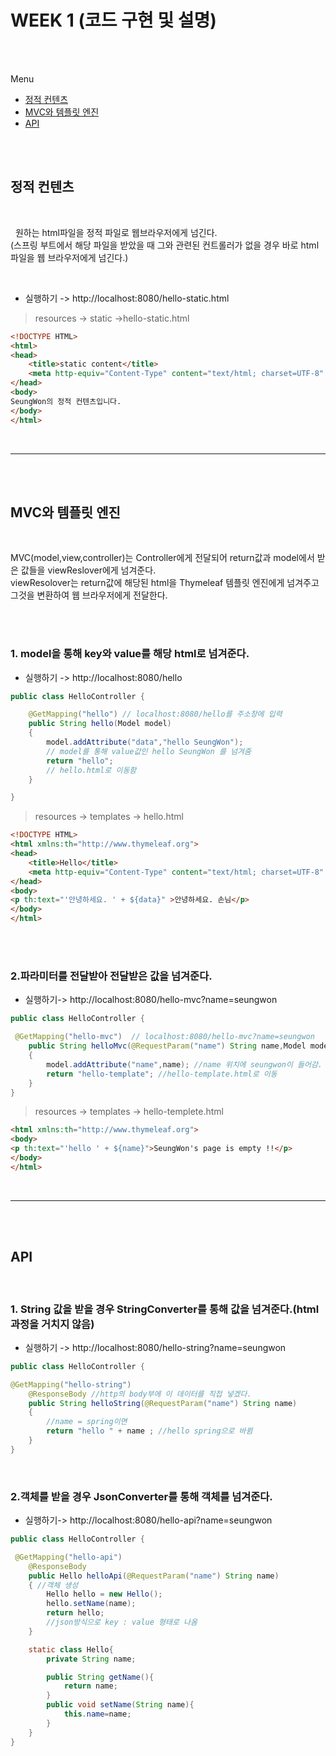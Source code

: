 # WEEK 1 (코드 구현 및 설명)


</br></br>

 Menu

 - [정적 컨텐츠](정적-컨텐츠)
 - [MVC와 템플릿 엔진](MVC와-템플릿-엔진)
 - [API](API)

</br></br>


## 정적 컨텐츠



</br>

&nbsp; 원하는 html파일을 정적 파일로 웹브라우저에게 넘긴다.  
(스프링 부트에서 해당 파일을 받았을 때 그와 관련된 컨트롤러가 없을 경우 바로 html파일을 웹 브라우저에게 넘긴다.)

</br>

* 실행하기 -> http://localhost:8080/hello-static.html

> resources -> static ->hello-static.html

```html
<!DOCTYPE HTML>
<html>
<head>
    <title>static content</title>
    <meta http-equiv="Content-Type" content="text/html; charset=UTF-8" />
</head>
<body>
SeungWon의 정적 컨텐츠입니다.
</body>
</html>
```
</br>

---------------------------------------------------------------------------

</br></br>

## MVC와 템플릿 엔진

</br>

MVC(model,view,controller)는 Controller에게 전달되어 return값과 model에서 받은 값들을 viewReslover에게 넘겨준다.  
viewResolover는 return값에 해당된 html을 Thymeleaf 템플릿 엔진에게 넘겨주고 그것을 변환하여 웹 브라우저에게 전달한다.

</br></br>

### 1. model을 통해 key와 value를 해당 html로 넘겨준다.
- 실행하기 -> http://localhost:8080/hello

```java
public class HelloController {

    @GetMapping("hello") // localhost:8080/hello를 주소창에 입력
    public String hello(Model model)
    {
        model.addAttribute("data","hello SeungWon");
        // model를 통해 value값인 hello SeungWon 를 넘겨줌
        return "hello";
        // hello.html로 이동함
    }

}

```
> resources -> templates -> hello.html

```html
<!DOCTYPE HTML>
<html xmlns:th="http://www.thymeleaf.org">
<head>
    <title>Hello</title>
    <meta http-equiv="Content-Type" content="text/html; charset=UTF-8" />
</head>
<body>
<p th:text="'안녕하세요. ' + ${data}" >안녕하세요. 손님</p>
</body>
</html>
```
</br></br>
### 2.파라미터를 전달받아 전달받은 값을 넘겨준다.

 * 실행하기-> http://localhost:8080/hello-mvc?name=seungwon

```java
public class HelloController {

 @GetMapping("hello-mvc")  // localhost:8080/hello-mvc?name=seungwon
    public String helloMvc(@RequestParam("name") String name,Model model)
    {
        model.addAttribute("name",name); //name 위치에 seungwon이 들어감.
        return "hello-template"; //hello-template.html로 이동
    }
}
```

> resources -> templates -> hello-templete.html

```html
<html xmlns:th="http://www.thymeleaf.org">
<body>
<p th:text="'hello ' + ${name}">SeungWon's page is empty !!</p>
</body>
</html>
```
</br>

----------------------------------------------------------------------

</br></br>

## API

</br>

### 1. String 값을 받을 경우 StringConverter를 통해 값을 넘겨준다.(html 과정을 거치지 않음)

* 실행하기 -> http://localhost:8080/hello-string?name=seungwon
```java
public class HelloController {

@GetMapping("hello-string") 
    @ResponseBody //http의 body부에 이 데이터를 직접 넣겠다.
    public String helloString(@RequestParam("name") String name)
    {
        //name = spring이면
        return "hello " + name ; //hello spring으로 바뀜
    }
}
```


</br>

### 2.객체를 받을 경우 JsonConverter를 통해 객체를 넘겨준다.

* 실행하기-> http://localhost:8080/hello-api?name=seungwon

```java
public class HelloController {

 @GetMapping("hello-api")
    @ResponseBody
    public Hello helloApi(@RequestParam("name") String name)
    { //객체 생성
        Hello hello = new Hello();
        hello.setName(name);
        return hello;
        //json방식으로 key : value 형태로 나옴
    }

    static class Hello{
        private String name;

        public String getName(){
            return name;
        }
        public void setName(String name){
            this.name=name;
        }
    }
}
```






